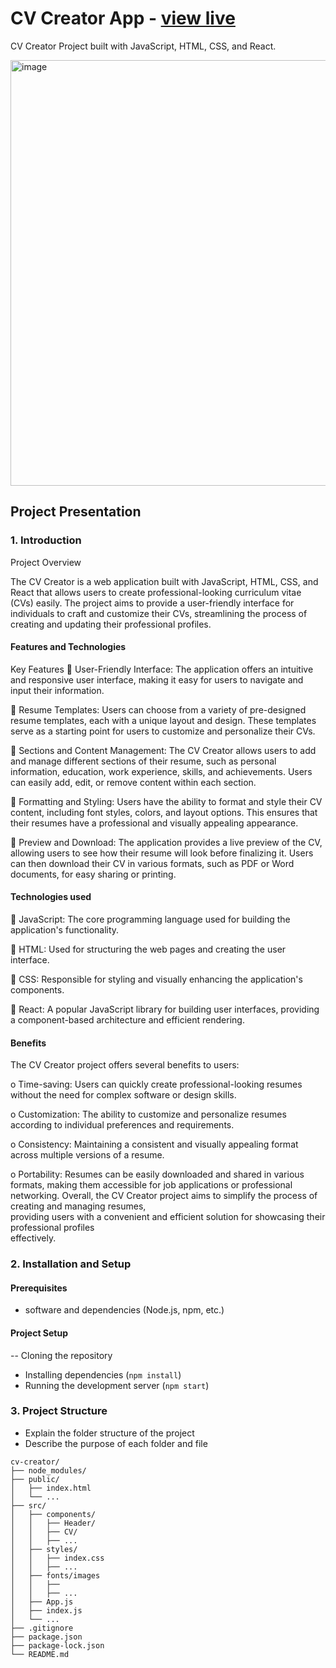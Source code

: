 # CV Creator App - [view live](https://shailja26code.github.io/CV-Creator-Live/) 
CV Creator Project built with JavaScript, HTML, CSS, and React.

<img width="681" alt="image" src="https://github.com/Shailja26code/CV-Creator/assets/159249950/65184ab4-03a1-4a65-9629-6b5c5c75e645">


## Project Presentation

### 1. Introduction 

Project Overview
   
The CV Creator is a web application built with JavaScript, HTML, CSS, and React that allows users to create professional-looking curriculum vitae (CVs) easily. The project aims to provide a user-friendly interface for individuals to craft and customize their CVs, streamlining the process of creating and updating their professional profiles.

#### Features and Technologies

Key Features
	User-Friendly Interface: The application offers an intuitive and responsive user interface, making it easy for users to navigate and input their information.

	Resume Templates: Users can choose from a variety of pre-designed resume templates, each with a unique layout and design. These templates serve as a starting point for users to customize and personalize their CVs.

	Sections and Content Management: The CV Creator allows users to add and manage different sections of their resume, such as personal information, education, work experience, skills, and achievements. Users can easily add, edit, or remove content within each section.

	Formatting and Styling: Users have the ability to format and style their CV content, including font styles, colors, and layout options. This ensures that their resumes have a professional and visually appealing appearance.

	Preview and Download: The application provides a live preview of the CV, allowing users to see how their resume will look before finalizing it. Users can then download their CV in various formats, such as PDF or Word documents, for easy sharing or printing.

#### Technologies used

	JavaScript: The core programming language used for building the application's functionality.

	HTML: Used for structuring the web pages and creating the user interface.

	CSS: Responsible for styling and visually enhancing the application's components.

	React: A popular JavaScript library for building user interfaces, providing a component-based architecture and efficient rendering.

#### Benefits
The CV Creator project offers several benefits to users:

o	Time-saving: Users can quickly create professional-looking resumes without the need for complex software or design skills.

o	Customization: The ability to customize and personalize resumes according to individual preferences and requirements.

o	Consistency: Maintaining a consistent and visually appealing format across multiple versions of a resume.

o	Portability: Resumes can be easily downloaded and shared in various formats, making them accessible for job applications or professional networking.
                 Overall, the CV Creator project aims to simplify the process of creating and managing resumes,    
                 providing users with a convenient and efficient solution for showcasing their professional profiles   
                 effectively.





### 2. Installation and Setup
#### Prerequisites
- software and dependencies (Node.js, npm, etc.)

#### Project Setup
-- Cloning the repository
- Installing dependencies (`npm install`)
- Running the development server (`npm start`)

### 3. Project Structure
- Explain the folder structure of the project
- Describe the purpose of each folder and file

```
cv-creator/
├── node_modules/
├── public/
│   ├── index.html
│   └── ...
├── src/
│   ├── components/
│   │   ├── Header/
│   │   ├── CV/
│   │   ├── ...
│   ├── styles/
│   │   ├── index.css
│   │   ├── ...
│   ├── fonts/images
│   │   ├── 
│   │   ├── ...
│   ├── App.js
│   ├── index.js
│   └── ...
├── .gitignore
├── package.json
├── package-lock.json
└── README.md
```

